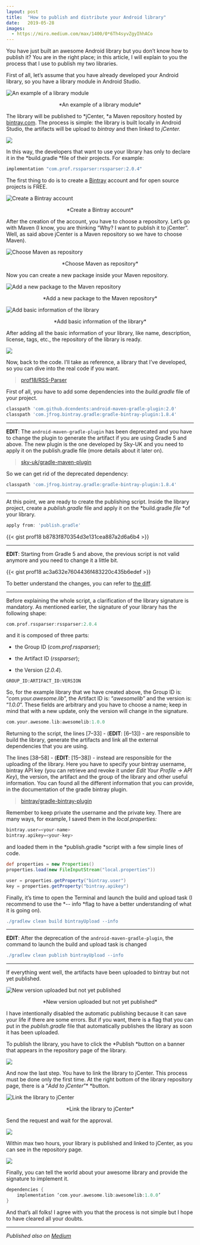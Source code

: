 ```yaml
---
layout: post
title:  "How to publish and distribute your Android library"
date:   2019-05-28
images:
  - https://miro.medium.com/max/1400/0*6Th4syvZgyIhhACo
---
```


You have just built an awesome Android library but you don’t know how to publish it? You are in the right place; in this article, I will explain to you the process that I use to publish my two libraries.

First of all, let’s assume that you have already developed your Android library, so you have a library module in Android Studio.

![An example of a library module](https://cdn-images-1.medium.com/max/2000/1*FoYazVYDj5FlCpQuX88v9w.png)
<center>*An example of a library module*</center>

The library will be published to *jCenter, *a Maven repository hosted by [bintray.com](http://www.bintray.com). The process is simple: the library is built locally in Android Studio, the artifacts will be upload to *bintray* and then linked to *jCenter.*

![](https://cdn-images-1.medium.com/max/2000/1*iExRbQhqoflgn3mJjuwY7w.png)

In this way, the developers that want to use your library has only to declare it in the *build.gradle *file of their projects. For example:

```gradle
implementation "com.prof.rssparser:rssparser:2.0.4"
```

The first thing to do is to create a [Bintray](https://bintray.com/) account and for open source projects is FREE.

![Create a Bintray account](https://cdn-images-1.medium.com/max/2000/1*_tBskl_JTR6UbEYZD0sSpg.png)
<center>*Create a Bintray account*</center>

After the creation of the account, you have to choose a repository. Let’s go with Maven (I know, you are thinking “Why? I want to publish it to jCenter”. Well, as said above jCenter is a Maven repository so we have to choose Maven).

![Choose Maven as repository](https://cdn-images-1.medium.com/max/2000/1*iGCmnnoRg0WIAE8Qywaodg.png)
<center>*Choose Maven as repository*</center>

Now you can create a new package inside your Maven repository.

![Add a new package to the Maven repository](https://cdn-images-1.medium.com/max/2000/1*PP8lVgEaoTzjaOqmrC2Isw.png)
<center>*Add a new package to the Maven repository*</center>

![Add basic information of the library](https://cdn-images-1.medium.com/max/2000/1*dZhP4R7gzMTVzdkriYFzHw.png)
<center>*Add basic information of the library*</center>

After adding all the basic information of your library, like name, description, license, tags, etc., the repository of the library is ready.

![](https://cdn-images-1.medium.com/max/2000/1*CYoMvJQtZu3i3PSgiB74Bw.png)

Now, back to the code. I’ll take as reference, a library that I’ve developed, so you can dive into the real code if you want.

> [prof18/RSS-Parser](https://github.com/prof18/RSS-Parser)

First of all, you have to add some dependencies into the *build.gradle* file of your project.

```gradle
classpath 'com.github.dcendents:android-maven-gradle-plugin:2.0'
classpath 'com.jfrog.bintray.gradle:gradle-bintray-plugin:1.8.4'
```

---

**EDIT**: The `android-maven-gradle-plugin` has been deprecated and you have to change the plugin to generate the artifact if you are using Gradle 5 and above. The new plugin is the one developed by Sky-UK and you need to apply it on the publish.gradle file (more details about it later on).

> [sky-uk/gradle-maven-plugin](https://github.com/sky-uk/gradle-maven-plugin)

So we can get rid of the deprecated dependency:

```gradle
classpath 'com.jfrog.bintray.gradle:gradle-bintray-plugin:1.8.4'
```

---

At this point, we are ready to create the publishing script. Inside the library project, create a *publish.gradle* file and apply it on the *build.gradle *file* *of your library.

```gradle
apply from: 'publish.gradle'
```

{{< gist prof18 b8783f870354d3e131cea887a2d6a6b4 >}}

---

**EDIT**: Starting from Gradle 5 and above, the previous script is not valid anymore and you need to change it a little bit.

{{< gist prof18 ac3a632e7604436f483220c435b6edef >}}

To better understand the changes, you can refer to [the diff](https://gist.github.com/prof18/ac3a632e7604436f483220c435b6edef/revisions#diff-d2449a02877e0ea0956446e281890efd).

---

Before explaining the whole script, a clarification of the library signature is mandatory. As mentioned earlier, the signature of your library has the following shape:

```gradle
com.prof.rssparser:rssparser:2.0.4
```

and it is composed of three parts:

* the Group ID (*com.prof.rssparser*);

* the Artifact ID (*rssparser*);

* the Version (*2.0.4*).


```
GROUP_ID:ARTIFACT_ID:VERSION
```

So, for the example library that we have created above, the Group ID is: “*com.your.awesome.lib*”, the Artifact ID is: “*awesomelib*” and the version is: “*1.0.0*”. These fields are arbitrary and you have to choose a name; keep in mind that with a new update, only the version will change in the signature.

```gradle
com.your.awesome.lib:awesomelib:1.0.0
```

Returning to the script, the lines [7–33] - (**EDIT**: [6–13]) - are responsible to build the library, generate the artifacts and link all the external dependencies that you are using.

The lines [38–58] - (**EDIT**: [15–38]) - instead are responsible for the uploading of the library. Here you have to specify your bintray username, bintray API key (you can retrieve and revoke it under *Edit Your Profile -> API Key*), the version, the artifact and the group of the library and other useful information. You can found all the different information that you can provide, in the documentation of the gradle bintray plugin.

> [bintray/gradle-bintray-plugin](https://github.com/bintray/gradle-bintray-plugin)

Remember to keep private the username and the private key. There are many ways, for example, I saved them in the *local.properties:*

```gradle
bintray.user=<your-name>
bintray.apikey=<your-key>
```

and loaded them in the *publish.gradle *script with a few simple lines of code.

```gradle
def properties = new Properties()
properties.load(new FileInputStream("local.properties"))

user = properties.getProperty("bintray.user")    
key = properties.getProperty("bintray.apikey")
```

Finally, it’s time to open the Terminal and launch the build and upload task (I recommend to use the *-- info *flag to have a better understanding of what it is going on).

```gradle
./gradlew clean build bintrayUpload --info
```

---

**EDIT**: After the deprecation of the `android-maven-gradle-plugin`, the command to launch the build and upload task is changed

```gradle
./gradlew clean publish bintrayUpload --info
```

---

If everything went well, the artifacts have been uploaded to bintray but not yet published.

![New version uploaded but not yet published](https://cdn-images-1.medium.com/max/2000/1*mQwixMjhUz7JUiyyDnHPyw.png)
<center>*New version uploaded but not yet published*</center>

I have intentionally disabled the automatic publishing because it can save your life if there are some errors. But if you want, there is a flag that you can put in the *publish.gradle* file that automatically publishes the library as soon it has been uploaded.

To publish the library, you have to click the *Publish *button on a banner that appears in the repository page of the library.

![](https://cdn-images-1.medium.com/max/2000/1*-B3JOLzBAO6-sQu7A3nHKg.png)

And now the last step. You have to link the library to jCenter. This process must be done only the first time. At the right bottom of the library repository page, there is a “*Add to jCenter*”* *button.

![Link the library to jCenter](https://cdn-images-1.medium.com/max/2000/1*D9LScYGoESnPK3VJ-TRRjA.png)
<center>*Link the library to jCenter*</center>

Send the request and wait for the approval.

![](https://cdn-images-1.medium.com/max/2000/1*pgF7SwSRMTh_VfitSncemQ.png)

Within max two hours, your library is published and linked to jCenter, as you can see in the repository page.

![](https://cdn-images-1.medium.com/max/2000/1*Tmp88sDZCNhYphsK_fA29g.png)

Finally, you can tell the world about your awesome library and provide the signature to implement it.

```gradle
dependencies { 
    implementation ‘com.your.awesome.lib:awesomelib:1.0.0’ 
}
```

And that’s all folks! I agree with you that the process is not simple but I hope to have cleared all your doubts.

----

*Published also on [Medium](https://medium.com/swlh/how-to-publish-and-distribute-your-android-library-ce845c68c7f7)*

